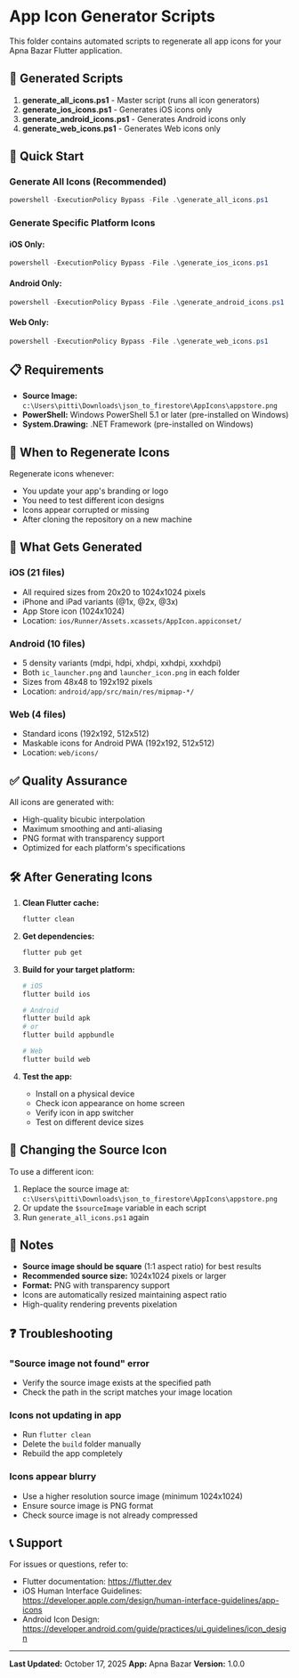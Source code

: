 # App Icon Generator Scripts

This folder contains automated scripts to regenerate all app icons for your Apna Bazar Flutter application.

## 📁 Generated Scripts

1. **generate_all_icons.ps1** - Master script (runs all icon generators)
2. **generate_ios_icons.ps1** - Generates iOS icons only
3. **generate_android_icons.ps1** - Generates Android icons only
4. **generate_web_icons.ps1** - Generates Web icons only

## 🚀 Quick Start

### Generate All Icons (Recommended)
```powershell
powershell -ExecutionPolicy Bypass -File .\generate_all_icons.ps1
```

### Generate Specific Platform Icons

#### iOS Only:
```powershell
powershell -ExecutionPolicy Bypass -File .\generate_ios_icons.ps1
```

#### Android Only:
```powershell
powershell -ExecutionPolicy Bypass -File .\generate_android_icons.ps1
```

#### Web Only:
```powershell
powershell -ExecutionPolicy Bypass -File .\generate_web_icons.ps1
```

## 📋 Requirements

- **Source Image:** `c:\Users\pitti\Downloads\json_to_firestore\AppIcons\appstore.png`
- **PowerShell:** Windows PowerShell 5.1 or later (pre-installed on Windows)
- **System.Drawing:** .NET Framework (pre-installed on Windows)

## 🔄 When to Regenerate Icons

Regenerate icons whenever:
- You update your app's branding or logo
- You need to test different icon designs
- Icons appear corrupted or missing
- After cloning the repository on a new machine

## 🎯 What Gets Generated

### iOS (21 files)
- All required sizes from 20x20 to 1024x1024 pixels
- iPhone and iPad variants (@1x, @2x, @3x)
- App Store icon (1024x1024)
- Location: `ios/Runner/Assets.xcassets/AppIcon.appiconset/`

### Android (10 files)
- 5 density variants (mdpi, hdpi, xhdpi, xxhdpi, xxxhdpi)
- Both `ic_launcher.png` and `launcher_icon.png` in each folder
- Sizes from 48x48 to 192x192 pixels
- Location: `android/app/src/main/res/mipmap-*/`

### Web (4 files)
- Standard icons (192x192, 512x512)
- Maskable icons for Android PWA (192x192, 512x512)
- Location: `web/icons/`

## ✅ Quality Assurance

All icons are generated with:
- High-quality bicubic interpolation
- Maximum smoothing and anti-aliasing
- PNG format with transparency support
- Optimized for each platform's specifications

## 🛠️ After Generating Icons

1. **Clean Flutter cache:**
   ```bash
   flutter clean
   ```

2. **Get dependencies:**
   ```bash
   flutter pub get
   ```

3. **Build for your target platform:**
   ```bash
   # iOS
   flutter build ios
   
   # Android
   flutter build apk
   # or
   flutter build appbundle
   
   # Web
   flutter build web
   ```

4. **Test the app:**
   - Install on a physical device
   - Check icon appearance on home screen
   - Verify icon in app switcher
   - Test on different device sizes

## 🎨 Changing the Source Icon

To use a different icon:

1. Replace the source image at: `c:\Users\pitti\Downloads\json_to_firestore\AppIcons\appstore.png`
2. Or update the `$sourceImage` variable in each script
3. Run `generate_all_icons.ps1` again

## 📝 Notes

- **Source image should be square** (1:1 aspect ratio) for best results
- **Recommended source size:** 1024x1024 pixels or larger
- **Format:** PNG with transparency support
- Icons are automatically resized maintaining aspect ratio
- High-quality rendering prevents pixelation

## ❓ Troubleshooting

### "Source image not found" error
- Verify the source image exists at the specified path
- Check the path in the script matches your image location

### Icons not updating in app
- Run `flutter clean`
- Delete the `build` folder manually
- Rebuild the app completely

### Icons appear blurry
- Use a higher resolution source image (minimum 1024x1024)
- Ensure source image is PNG format
- Check source image is not already compressed

## 📞 Support

For issues or questions, refer to:
- Flutter documentation: https://flutter.dev
- iOS Human Interface Guidelines: https://developer.apple.com/design/human-interface-guidelines/app-icons
- Android Icon Design: https://developer.android.com/guide/practices/ui_guidelines/icon_design

---

**Last Updated:** October 17, 2025
**App:** Apna Bazar
**Version:** 1.0.0

